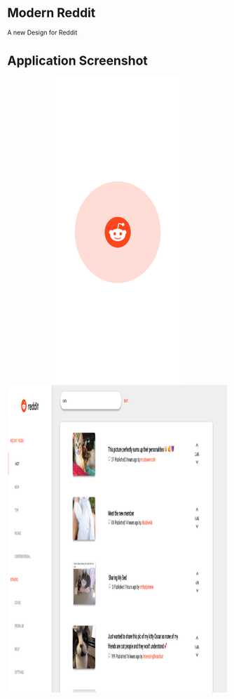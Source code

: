 # Modern Reddit
 A new Design for Reddit

# Application Screenshot

<p align="center">
  <img src="https://raw.githubusercontent.com/dhilipkmr/webapp-samples/master/images/reddit/Reddit%20mobile.png" width="300px" height="700px">
  <img src="https://raw.githubusercontent.com/dhilipkmr/webapp-samples/master/images/reddit/Reddit%20Dweb.png" width="500px" height="700px">
 
</p>
